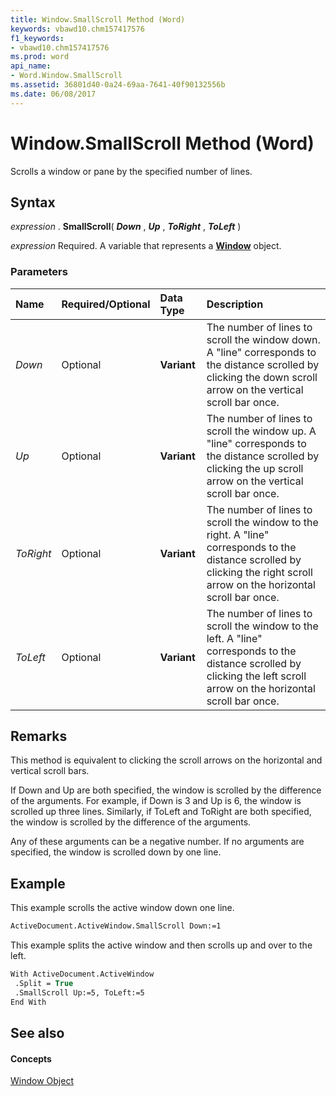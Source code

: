 ```yaml
---
title: Window.SmallScroll Method (Word)
keywords: vbawd10.chm157417576
f1_keywords:
- vbawd10.chm157417576
ms.prod: word
api_name:
- Word.Window.SmallScroll
ms.assetid: 36801d40-0a24-69aa-7641-40f90132556b
ms.date: 06/08/2017
---
```



# Window.SmallScroll Method (Word)

Scrolls a window or pane by the specified number of lines.


## Syntax

 _expression_ . **SmallScroll**( **_Down_** , **_Up_** , **_ToRight_** , **_ToLeft_** )

 _expression_ Required. A variable that represents a **[Window](Word.Window.md)** object.


### Parameters



|**Name**|**Required/Optional**|**Data Type**|**Description**|
|:-----|:-----|:-----|:-----|
| _Down_|Optional| **Variant**|The number of lines to scroll the window down. A "line" corresponds to the distance scrolled by clicking the down scroll arrow on the vertical scroll bar once.|
| _Up_|Optional| **Variant**|The number of lines to scroll the window up. A "line" corresponds to the distance scrolled by clicking the up scroll arrow on the vertical scroll bar once.|
| _ToRight_|Optional| **Variant**|The number of lines to scroll the window to the right. A "line" corresponds to the distance scrolled by clicking the right scroll arrow on the horizontal scroll bar once.|
| _ToLeft_|Optional| **Variant**|The number of lines to scroll the window to the left. A "line" corresponds to the distance scrolled by clicking the left scroll arrow on the horizontal scroll bar once.|

## Remarks

This method is equivalent to clicking the scroll arrows on the horizontal and vertical scroll bars.

If Down and Up are both specified, the window is scrolled by the difference of the arguments. For example, if Down is 3 and Up is 6, the window is scrolled up three lines. Similarly, if ToLeft and ToRight are both specified, the window is scrolled by the difference of the arguments.

Any of these arguments can be a negative number. If no arguments are specified, the window is scrolled down by one line.


## Example

This example scrolls the active window down one line.


```vb
ActiveDocument.ActiveWindow.SmallScroll Down:=1
```

This example splits the active window and then scrolls up and over to the left.




```vb
With ActiveDocument.ActiveWindow 
 .Split = True 
 .SmallScroll Up:=5, ToLeft:=5 
End With
```


## See also


#### Concepts


[Window Object](Word.Window.md)


